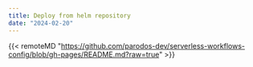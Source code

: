 ```yaml
---
title: Deploy from helm repository
date: "2024-02-20"
---
```


{{< remoteMD "https://github.com/parodos-dev/serverless-workflows-config/blob/gh-pages/README.md?raw=true" >}}
